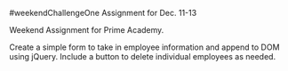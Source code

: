#weekendChallengeOne
Assignment for Dec. 11-13

Weekend Assignment for Prime Academy. 

Create a simple form to take in employee information and append to DOM using jQuery.  Include a button to delete individual employees as needed.
